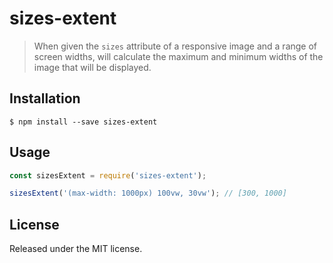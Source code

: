 # sizes-extent

> When given the `sizes` attribute of a responsive image and a range of screen
> widths, will calculate the maximum and minimum widths of the image that will
> be displayed.

## Installation

```
$ npm install --save sizes-extent
```

## Usage

```js
const sizesExtent = require('sizes-extent');

sizesExtent('(max-width: 1000px) 100vw, 30vw'); // [300, 1000]
```

## License

Released under the MIT license.
